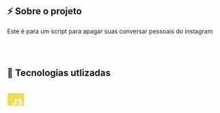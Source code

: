 <h2> ⚡ Sobre o projeto</h2>
<p>Este é para um script para apagar suas conversar pessoais do instagram</p>

<br>
<br>

<h2> 🚀 Tecnologias utlizadas</h2>
<div style="display: inline_block"><br>
  <div>
    <img align="center" alt="Gean-Js" height="30" width="40" src="https://raw.githubusercontent.com/devicons/devicon/master/icons/javascript/javascript-plain.svg">
  </div>
</div>

<br>
<br>
